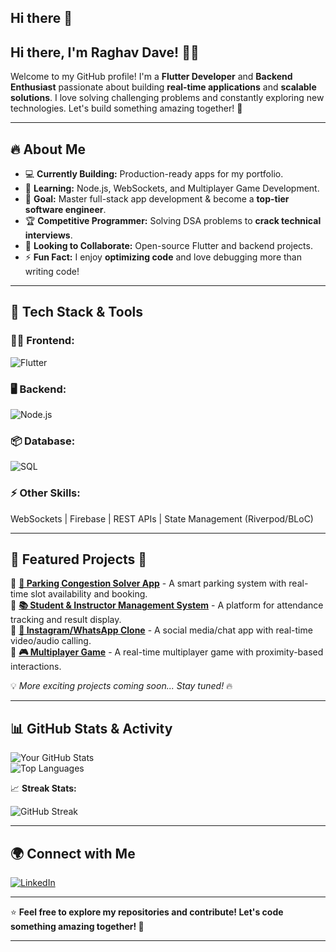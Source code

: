 ## Hi there 👋

<!--
**Neutrino-18/Neutrino-18** is a ✨ _special_ ✨ repository because its `README.md` (this file) appears on your GitHub profile.

Here are some ideas to get you started:

- 🔭 I’m currently working on ...
- 🌱 I’m currently learning ...
- 👯 I’m looking to collaborate on ...
- 🤔 I’m looking for help with ...
- 💬 Ask me about ...
- 📫 How to reach me: ...
- 😄 Pronouns: ...
- ⚡ Fun fact: ...
-->
## Hi there, I'm Raghav Dave! 👋🚀

Welcome to my GitHub profile! I'm a **Flutter Developer** and **Backend Enthusiast** passionate about building **real-time applications** and **scalable solutions**. I love solving challenging problems and constantly exploring new technologies. Let's build something amazing together! 🚀

---

## 🔥 About Me
- 💻 **Currently Building:** Production-ready apps for my portfolio.
- 🌱 **Learning:** Node.js, WebSockets, and Multiplayer Game Development.
- 🎯 **Goal:** Master full-stack app development & become a **top-tier software engineer**.
- 🏆 **Competitive Programmer:** Solving DSA problems to **crack technical interviews**.
- 🤝 **Looking to Collaborate:** Open-source Flutter and backend projects.
- ⚡ **Fun Fact:** I enjoy **optimizing code** and love debugging more than writing code!

---

## 🚀 Tech Stack & Tools

### **👨‍💻 Frontend:**
![Flutter](https://img.shields.io/badge/Flutter-02569B?style=for-the-badge&logo=flutter&logoColor=white)

### **🖥️ Backend:**
![Node.js](https://img.shields.io/badge/Node.js-339933?style=for-the-badge&logo=nodedotjs&logoColor=white)

### **📦 Database:**
![SQL](https://img.shields.io/badge/SQL-4479A1?style=for-the-badge&logo=database&logoColor=white)

### **⚡ Other Skills:**
WebSockets | Firebase | REST APIs | State Management (Riverpod/BLoC)

---

## 📌 Featured Projects 🚀

🔹 **[🚗 Parking Congestion Solver App](#)** - A smart parking system with real-time slot availability and booking.  
🔹 **[📚 Student & Instructor Management System](#)** - A platform for attendance tracking and result display.  
🔹 **[📸 Instagram/WhatsApp Clone](#)** - A social media/chat app with real-time video/audio calling.  
🔹 **[🎮 Multiplayer Game](#)** - A real-time multiplayer game with proximity-based interactions.  

💡 *More exciting projects coming soon... Stay tuned!* 🔥

---

## 📊 GitHub Stats & Activity

![Your GitHub Stats](https://github-readme-stats.vercel.app/api?username=Neutrino-18&show_icons=true&theme=tokyonight)  
![Top Languages](https://github-readme-stats.vercel.app/api/top-langs/?username=Neutrino-18&layout=compact&theme=tokyonight)

📈 **Streak Stats:**  

![GitHub Streak](https://github-readme-streak-stats.herokuapp.com/?user=Neutrino-18&theme=tokyonight)

---

## 🌍 Connect with Me

[![LinkedIn](https://img.shields.io/badge/LinkedIn-0077B5?style=for-the-badge&logo=linkedin&logoColor=white)](www.linkedin.com/in/raghav-dave-27087225b)  

---

⭐️ **Feel free to explore my repositories and contribute! Let's code something amazing together! 🚀**

---
